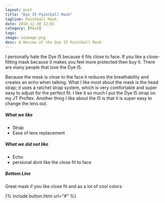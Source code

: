 ```yaml
---
layout: post
title: "Dye I5 Paintball Mask"
tagline: Paintball Mask
date: 2018-12-30 12:01
category: [Mask]
tags:
image: noimage.png
desc: A Review of the Dye I5 Paintball Mask
---
```

I personally hate the Dye I5 because it fits close to face. If you like a close-fitting mask because it makes you feel more protected then buy it. There are many people that love the Dye I5. 

Because the mask is close to the face it reduces the breathability and creates an echo when talking. What I like most about the mask is the head strap; it uses a ratchet strap system, which is very comfortable and super easy to adjust for the perfect fit. I like it so much I put the Dye I5 strap on my JT Proflex. Another thing I like about the I5 is that it is super easy to change the lens out.

##### What we like

* Strap
* Ease of lens replacement
 
##### What we did not like

* Echo
* persional dont like the close fit to face

##### Bottom Line

Great mask if you like close fit and as a lot of cool colors


{% include button.html url="#" %}

[aws]: # "Link to product at Amazon"
